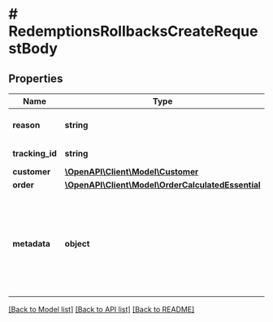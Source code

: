 # # RedemptionsRollbacksCreateRequestBody

## Properties

Name | Type | Description | Notes
------------ | ------------- | ------------- | -------------
**reason** | **string** | Reason for the rollback. | [optional]
**tracking_id** | **string** | Customer&#39;s &#x60;source_id&#x60;. | [optional]
**customer** | [**\OpenAPI\Client\Model\Customer**](Customer.md) |  | [optional]
**order** | [**\OpenAPI\Client\Model\OrderCalculatedEssential**](OrderCalculatedEssential.md) |  | [optional]
**metadata** | **object** | A set of key/value pairs that you can send in the request body to update **redemption** metadata. | [optional]

[[Back to Model list]](../../README.md#models) [[Back to API list]](../../README.md#endpoints) [[Back to README]](../../README.md)
